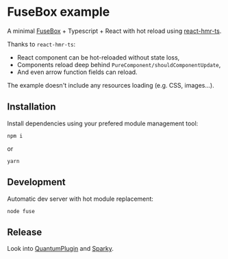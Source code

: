 # FuseBox example

A minimal [FuseBox][1] + Typescript + React with hot reload using [react-hmr-ts][2].

Thanks to `react-hmr-ts`:

- React component can be hot-reloaded without state loss,
- Components reload deep behind `PureComponent/shouldComponentUpdate`,
- And even arrow function fields can reload.

The example doesn't include any resources loading (e.g. CSS, images...).

[1]: https://fuse-box.org/
[2]: https://github.com/elsassph/react-hmr-ts

## Installation

Install dependencies using your prefered module management tool:

```
npm i
```
or
```
yarn
```

## Development

Automatic dev server with hot module replacement:

```
node fuse
```

## Release

Look into [QuantumPlugin][1] and [Sparky][2].

[1]: https://fuse-box.org/docs/production-builds/quantum
[2]: https://fuse-box.org/docs/task-runner/getting-started-with-sparky
